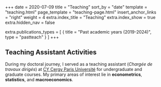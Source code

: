 +++
date = 2020-07-09
title = "Teaching"
sort_by = "date"
template = "teaching.html"
page_template = "teaching-page.html"
insert_anchor_links = "right"
weight = 4
extra.index_title = "Teaching"
extra.index_show = true
extra.hidden_nav = false


extra.publications_types = [
  { title = "Past academic years (2019-2024)", type = "pastteach" }
]
+++

## Teaching Assistant Activities

During my doctoral journey, I served as a teaching assistant (*Chargée de travaux dirigés*) at [CY Cergy Paris Université](https://www.cyu.fr/) for undergraduate and graduate courses. My primary areas of interest lie in **econometrics**, **statistics**, and **macroeconomics**.